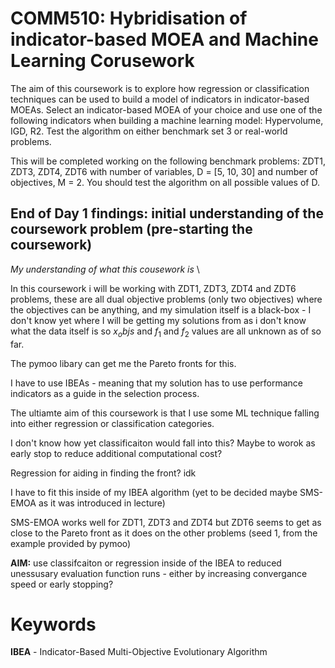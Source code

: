 # COMM510:  Hybridisation of indicator-based MOEA and Machine Learning Corusework 
The aim of this coursework is to explore how regression or classification techniques can be used to build a model of indicators in indicator-based MOEAs. Select an indicator-based MOEA of your choice and use one of the following indicators when building a machine learning model: Hypervolume, IGD, R2. Test the algorithm on either benchmark set 3 or real-world problems.

This will be completed working on the following benchmark problems: ZDT1, ZDT3, ZDT4, ZDT6 with number of variables, D = [5, 10, 30] and number of objectives,
M = 2. You should test the algorithm on all possible values of D. 

## End of Day 1 findings: initial understanding of the coursework problem (pre-starting the coursework)
*My understanding of what this cousework is* \\ 

In this coursework i will be working with ZDT1, ZDT3, ZDT4 and ZDT6 problems, these are all dual objective problems (only two objectives) where the objectives can be anything, and my simulation itself is a black-box - I don't know yet where I will be getting my solutions from as i don't know what the data itself is so $x_objs$ and $f_1$ and $f_2$ values are all unknown as of so far. 

The pymoo libary can get me the Pareto fronts for this. 

I have to use IBEAs - meaning that my solution has to use performance indicators as a guide in the selection process. 

The ultiamte aim of this coursework is that I use some ML technique falling into either regression or classification categories. 

I don't know how yet classificaiton would fall into this? Maybe to worok as early stop to reduce additional computational cost? 

Regression for aiding in finding the front? idk 

I have to fit this inside of my IBEA algorithm (yet to be decided maybe SMS-EMOA as it was introduced in lecture)

SMS-EMOA works well for ZDT1, ZDT3 and ZDT4 but ZDT6 seems to get as close to the Pareto front as it does on the other problems (seed 1, from the example provided by pymoo)

**AIM:** use classifcaiton or regression inside of the IBEA to reduced unessusary evaluation function runs - either by increasing convergance speed or early stopping? 

# Keywords 
**IBEA** - Indicator-Based Multi-Objective Evolutionary Algorithm

